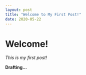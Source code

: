 ```yaml
---
layout: post
title: "Welcome to My First Post!"
date: 2020-05-22
---
```


# Welcome!

*This is my first post!*
 
**Drafting...**

